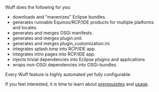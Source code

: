 Wuff does the following for you:
- downloads and "mavenizes" Eclipse bundles.
- generates runnable Equinox/RCP/IDE products for multiple platforms and locales.
- generates and merges OSGi manifests.
- generates and merges plugin.xml.
- generates and merges plugin_customization.ini.
- integrates splash.bmp into RCP/IDE app.
- integrates intro pages into RCP/IDE app.
- injects trivial dependencies into Eclipse plugins and applications
- wraps non-OSGi dependencies into OSGi-bundles.

Every Wuff feature is highly automated yet fully configurable.

If you feel interested, it is time to learn about [prerequisites](Prerequisites) and [usage](Usage).